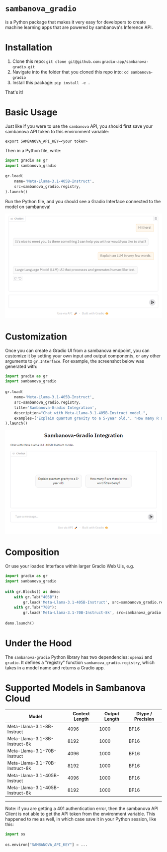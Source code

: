 # `sambanova_gradio`

is a Python package that makes it very easy for developers to create machine learning apps that are powered by sambanova's Inference API.

# Installation

1. Clone this repo: `git clone git@github.com:gradio-app/sambanova-gradio.git`
2. Navigate into the folder that you cloned this repo into: `cd sambanova-gradio`
3. Install this package: `pip install -e .`

<!-- ```bash
pip install sambanova-gradio
``` -->

That's it! 

# Basic Usage

Just like if you were to use the `sambanova` API, you should first save your sambanova API token to this environment variable:

```
export SAMBANOVA_API_KEY=<your token>
```

Then in a Python file, write:

```python
import gradio as gr
import sambanova_gradio

gr.load(
    name='Meta-Llama-3.1-405B-Instruct',
    src=sambanova_gradio.registry,
).launch()
```

Run the Python file, and you should see a Gradio Interface connected to the model on sambanova!

![ChatInterface](chatinterface.png)

# Customization 

Once you can create a Gradio UI from a sambanova endpoint, you can customize it by setting your own input and output components, or any other arguments to `gr.Interface`. For example, the screenshot below was generated with:

```py
import gradio as gr
import sambanova_gradio

gr.load(
    name='Meta-Llama-3.1-405B-Instruct',
    src=sambanova_gradio.registry,
    title='Sambanova-Gradio Integration',
    description="Chat with Meta-Llama-3.1-405B-Instruct model.",
    examples=["Explain quantum gravity to a 5-year old.", "How many R are there in the word Strawberry?"]
).launch()
```
![ChatInterface with customizations](chatinterface_with_customization.png)

# Composition

Or use your loaded Interface within larger Gradio Web UIs, e.g.

```python
import gradio as gr
import sambanova_gradio

with gr.Blocks() as demo:
    with gr.Tab("405B"):
        gr.load('Meta-Llama-3.1-405B-Instruct', src=sambanova_gradio.registry)
    with gr.Tab("70B"):
        gr.load('Meta-Llama-3.1-70B-Instruct-8k', src=sambanova_gradio.registry)

demo.launch()
```

# Under the Hood

The `sambanova-gradio` Python library has two dependencies: `openai` and `gradio`. It defines a "registry" function `sambanova_gradio.registry`, which takes in a model name and returns a Gradio app.

# Supported Models in Sambanova Cloud

| Model | Context Length | Output Length | Dtype / Precision |
|-------|----------------|---------------|-------|
| Meta-Llama-3.1-8B-Instruct | 4096 | 1000 | BF16 |  
| Meta-Llama-3.1-8B-Instruct-8k | 8192 | 1000 | BF16 |  
| Meta-Llama-3.1-70B-Instruct | 4096 | 1000 | BF16 |
| Meta-Llama-3.1-70B-Instruct-8k | 8192 | 1000 | BF16 |
| Meta-Llama-3.1-405B-Instruct | 4096 | 1000 | BF16 |
| Meta-Llama-3.1-405B-Instruct-8k | 8192 | 1000 | BF16 |

-------

Note: if you are getting a 401 authentication error, then the sambanova API Client is not able to get the API token from the environment variable. This happened to me as well, in which case save it in your Python session, like this:

```py
import os

os.environ["SAMBANOVA_API_KEY"] = ...
```
